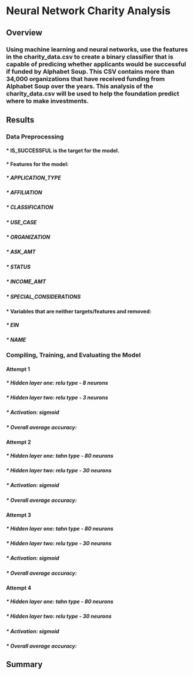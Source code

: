 # Neural Network Charity Analysis

## Overview
### Using machine learning and neural networks, use the features in the charity_data.csv to create a binary classifier that is capable of predicing whether applicants would be successful if funded by Alphabet Soup. This CSV contains more than 34,000 organizations that have received funding from Alphabet Soup over the years. This analysis of the charity_data.csv will be used to help the foundation predict where to make investments.

## Results

### Data Preprocessing

#### * IS_SUCCESSFUL is the target for the model.

#### * Features for the model:
##### * APPLICATION_TYPE
##### * AFFILIATION
##### * CLASSIFICATION
##### * USE_CASE
##### * ORGANIZATION
##### * ASK_AMT
##### * STATUS
##### * INCOME_AMT
##### * SPECIAL_CONSIDERATIONS

#### * Variables that are neither targets/features and removed:
##### * EIN
##### * NAME

### Compiling, Training, and Evaluating the Model

#### Attempt 1
##### * Hidden layer one: relu type - 8 neurons
##### * Hidden layer two: relu type - 3 neurons
##### * Activation: sigmoid
##### * Overall average accuracy: 

#### Attempt 2
##### * Hidden layer one: tahn type - 80 neurons
##### * Hidden layer two: relu type - 30 neurons
##### * Activation: sigmoid
##### * Overall average accuracy: 

#### Attempt 3
##### * Hidden layer one: tahn type - 80 neurons
##### * Hidden layer two: relu type - 30 neurons
##### * Activation: sigmoid
##### * Overall average accuracy: 

#### Attempt 4
##### * Hidden layer one: tahn type - 80 neurons
##### * Hidden layer two: relu type - 30 neurons
##### * Activation: sigmoid
##### * Overall average accuracy: 

## Summary

